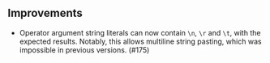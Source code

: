 ## Improvements

- Operator argument string literals can now contain `\n`, `\r` and
  `\t`, with the expected results.  Notably, this allows multiline
  string pasting, which was impossible in previous versions. (#175)
